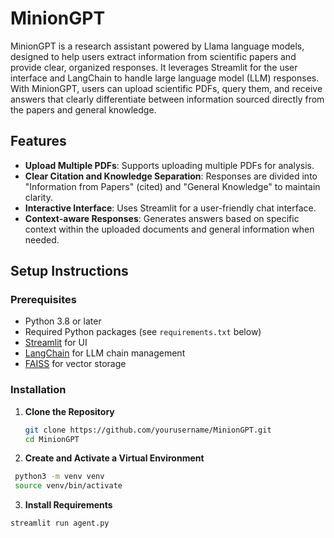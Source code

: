 # MinionGPT

MinionGPT is a research assistant powered by Llama language models, designed to help users extract information from scientific papers and provide clear, organized responses. It leverages Streamlit for the user interface and LangChain to handle large language model (LLM) responses. With MinionGPT, users can upload scientific PDFs, query them, and receive answers that clearly differentiate between information sourced directly from the papers and general knowledge.

## Features

- **Upload Multiple PDFs**: Supports uploading multiple PDFs for analysis.
- **Clear Citation and Knowledge Separation**: Responses are divided into "Information from Papers" (cited) and "General Knowledge" to maintain clarity.
- **Interactive Interface**: Uses Streamlit for a user-friendly chat interface.
- **Context-aware Responses**: Generates answers based on specific context within the uploaded documents and general information when needed.

## Setup Instructions

### Prerequisites

- Python 3.8 or later
- Required Python packages (see `requirements.txt` below)
- [Streamlit](https://streamlit.io/) for UI
- [LangChain](https://github.com/hwchase17/langchain) for LLM chain management
- [FAISS](https://faiss.ai/) for vector storage

### Installation

1. **Clone the Repository**

   ```bash
   git clone https://github.com/yourusername/MinionGPT.git
   cd MinionGPT
   ```

2. **Create and Activate a Virtual Environment** 

  ```bash
   python3 -m venv venv
   source venv/bin/activate
```
3.	**Install Requirements**

   ```bash
streamlit run agent.py
```
